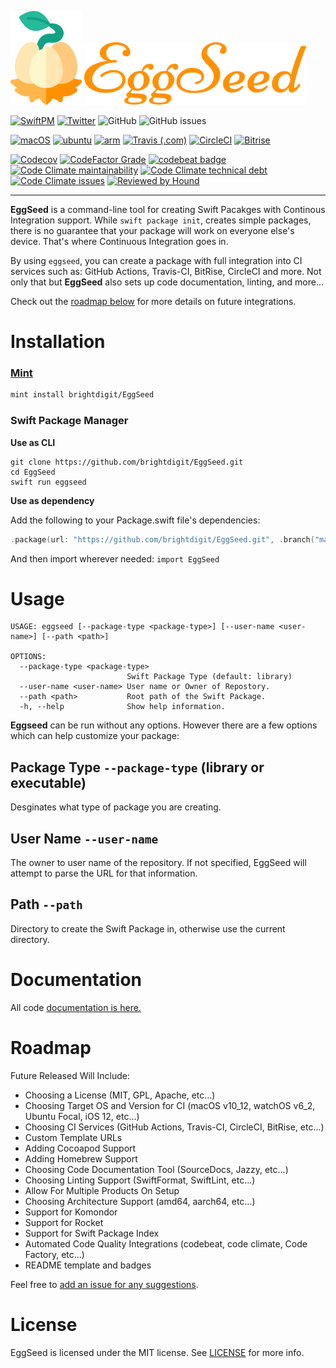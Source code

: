 <img src="eggseed.svg" height="150px">&nbsp;<img src="word.svg" height="100px">

[![SwiftPM](https://img.shields.io/badge/SPM-Linux%20%7C%20iOS%20%7C%20macOS%20%7C%20watchOS%20%7C%20tvOS-success?logo=swift)](https://swift.org)
[![Twitter](https://img.shields.io/badge/twitter-@brightdigit-blue.svg?style=flat)](http://twitter.com/brightdigit)
![GitHub](https://img.shields.io/github/license/brightdigit/EggSeed)
![GitHub issues](https://img.shields.io/github/issues/brightdigit/EggSeed)

[![macOS](https://github.com/brightdigit/EggSeed/workflows/macOS/badge.svg)](https://github.com/brightdigit/EggSeed/actions?query=workflow%3AmacOS)
[![ubuntu](https://github.com/brightdigit/EggSeed/workflows/ubuntu/badge.svg)](https://github.com/brightdigit/EggSeed/actions?query=workflow%3Aubuntu)
[![arm](https://github.com/brightdigit/EggSeed/workflows/arm/badge.svg)](https://github.com/brightdigit/EggSeed/actions?query=workflow%3Aarm)
[![Travis (.com)](https://img.shields.io/travis/com/brightdigit/EggSeed?logo=travis)](https://travis-ci.com/brightdigit/EggSeed)
[![CircleCI](https://img.shields.io/circleci/build/github/brightdigit/EggSeed?label=xenial&logo=circleci&token=8772831917d1744b175dd1d52ded916373f9a3ec)](https://circleci.com/gh/brightdigit/EggSeed)
[![Bitrise](https://img.shields.io/bitrise/238176596b2afbd3?label=macOS&logo=bitrise&token=dRGT3cqlMSHKC93wAK01ww)](https://app.bitrise.io/app/238176596b2afbd3)

[![Codecov](https://img.shields.io/codecov/c/github/brightdigit/EggSeed)](https://codecov.io/gh/brightdigit/EggSeed)
[![CodeFactor Grade](https://img.shields.io/codefactor/grade/github/brightdigit/EggSeed)](https://www.codefactor.io/repository/github/brightdigit/EggSeed)
[![codebeat badge](https://codebeat.co/badges/4f86fb90-f8de-40c5-ab63-e6069cde5002)](https://codebeat.co/projects/github-com-brightdigit-EggSeed-master)
[![Code Climate maintainability](https://img.shields.io/codeclimate/maintainability/brightdigit/EggSeed)](https://codeclimate.com/github/brightdigit/EggSeed)
[![Code Climate technical debt](https://img.shields.io/codeclimate/tech-debt/brightdigit/EggSeed?label=debt)](https://codeclimate.com/github/brightdigit/EggSeed)
[![Code Climate issues](https://img.shields.io/codeclimate/issues/brightdigit/EggSeed)](https://codeclimate.com/github/brightdigit/EggSeed)
[![Reviewed by Hound](https://img.shields.io/badge/Reviewed_by-Hound-8E64B0.svg)](https://houndci.com)

---

**EggSeed** is a command-line tool for creating Swift Pacakges with Continous Integration support. While `swift package init`, creates simple packages, there is no guarantee that your package will work on everyone else's device. That's where Continuous Integration goes in. 

By using `eggseed`, you can create a package with full integration into CI services such as: GitHub Actions, Travis-CI, BitRise, CircleCI and more. Not only that but **EggSeed** also sets up code documentation, linting, and more...

Check out the [roadmap below](#roadmap) for more details on future integrations.

# Installation

### [Mint](https://github.com/yonaskolb/mint)
```sh
mint install brightdigit/EggSeed
```

### Swift Package Manager

**Use as CLI**

```shell
git clone https://github.com/brightdigit/EggSeed.git
cd EggSeed
swift run eggseed
```

**Use as dependency**

Add the following to your Package.swift file's dependencies:

```swift
.package(url: "https://github.com/brightdigit/EggSeed.git", .branch("master")),
```

And then import wherever needed: `import EggSeed`

# Usage

```
USAGE: eggseed [--package-type <package-type>] [--user-name <user-name>] [--path <path>]

OPTIONS:
  --package-type <package-type>
                          Swift Package Type (default: library)
  --user-name <user-name> User name or Owner of Repostory. 
  --path <path>           Root path of the Swift Package. 
  -h, --help              Show help information.
```

**Eggseed** can be run without any options. However there are a few options which can help customize your package:

## Package Type `--package-type` (library or executable)

Desginates what type of package you are creating.

## User Name `--user-name` 

The owner to user name of the repository. If not specified, EggSeed will attempt to parse the URL for that information.

## Path `--path`

Directory to create the Swift Package in, otherwise use the current directory.

# Documentation

All code [documentation is here.](/Documentation/Reference/README.md)

# Roadmap

Future Released Will Include:

* Choosing a License (MIT, GPL, Apache, etc...)
* Choosing Target OS and Version for CI (macOS v10_12, watchOS v6_2, Ubuntu Focal, iOS 12, etc...)
* Choosing CI Services (GitHub Actions, Travis-CI, CircleCI, BitRise, etc...)
* Custom Template URLs
* Adding Cocoapod Support
* Adding Homebrew Support
* Choosing Code Documentation Tool (SourceDocs, Jazzy, etc...)
* Choosing Linting Support (SwiftFormat, SwiftLint, etc...)
* Allow For Multiple Products On Setup
* Choosing Architecture Support (amd64, aarch64, etc...)
* Support for Komondor
* Support for Rocket
* Support for Swift Package Index
* Automated Code Quality Integrations (codebeat, code climate, Code Factory, etc...)
* README template and badges

Feel free to [add an issue for any suggestions](https://github.com/brightdigit/EggSeed/issues).

# License

EggSeed is licensed under the MIT license. See [LICENSE](LICENSE) for more info.
